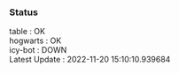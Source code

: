 ### Status


table : OK  
hogwarts : OK  
icy-bot : DOWN  
Latest Update : 2022-11-20 15:10:10.939684

